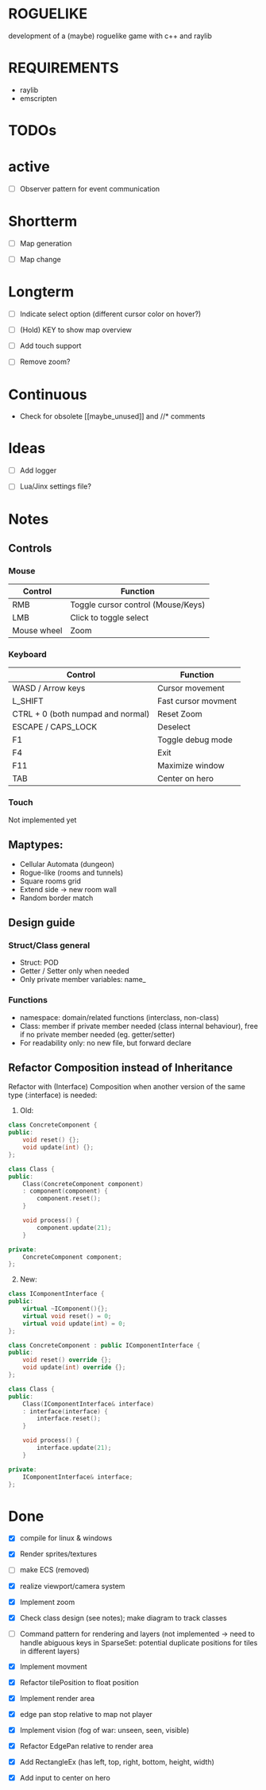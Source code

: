 # ROGUELIKE
development of a (maybe) roguelike game with c++ and raylib

# REQUIREMENTS
- raylib
- emscripten

# TODOs
# active
- [ ] Observer pattern for event communication


# Shortterm
- [ ] Map generation

- [ ] Map change


# Longterm 
- [ ] Indicate select option (different cursor color on hover?)

- [ ] (Hold) KEY to show map overview

- [ ] Add touch support

- [ ] Remove zoom?


# Continuous
- Check for obsolete [[maybe_unused]] and //* comments


# Ideas
- [ ] Add logger

- [ ] Lua/Jinx settings file?


# Notes

## Controls

### Mouse
| Control     | Function                           |
| ----------- | ---------------------------------- |
| RMB         | Toggle cursor control (Mouse/Keys) |
| LMB         | Click to toggle select             |
| Mouse wheel | Zoom                               |


### Keyboard
| Control                           | Function            |
| --------------------------------- | ------------------- |
| WASD / Arrow keys                 | Cursor movement     |
| L_SHIFT                           | Fast cursor movment |
| CTRL + 0 (both numpad and normal) | Reset Zoom          |
| ESCAPE / CAPS_LOCK                | Deselect            |
| F1                                | Toggle debug mode   |
| F4                                | Exit                |
| F11                               | Maximize window     |
| TAB                               | Center on hero      |


### Touch
Not implemented yet

## Maptypes:
- Cellular Automata (dungeon)
- Rogue-like (rooms and tunnels)
- Square rooms grid
- Extend side -> new room wall
- Random border match

## Design guide
### Struct/Class general
- Struct: POD 
- Getter / Setter only when needed
- Only private member variables: name_

### Functions
- namespace: domain/related functions (interclass, non-class)
- Class: member if private member needed (class internal behaviour), free if no private member needed (eg. getter/setter)
- For readability only: no new file, but forward declare


## Refactor Composition instead of Inheritance
Refactor with (Interface) Composition when another version of the same type (:interface) is needed:

1) Old:
```cpp
class ConcreteComponent {
public:
    void reset() {};
    void update(int) {};
};

class Class {
public:
    Class(ConcreteComponent component)
    : component(component) {
        component.reset();
    }

    void process() {
        component.update(21);
    }

private:
    ConcreteComponent component;
};
```
2) New:
```cpp
class IComponentInterface {
public:
    virtual ~IComponent(){};
    virtual void reset() = 0;
    virtual void update(int) = 0;
};

class ConcreteComponent : public IComponentInterface {
public:
    void reset() override {};
    void update(int) override {};
};

class Class {
public:
    Class(IComponentInterface& interface)
    : interface(interface) {
        interface.reset();
    }

    void process() {
        interface.update(21);
    }

private:
    IComponentInterface& interface;
};
```


# Done
- [x] compile for linux & windows

- [x] Render sprites/textures

- [ ] make ECS (removed)

- [x] realize viewport/camera system

- [x] Implement zoom

- [x] Check class design (see notes); make diagram to track classes

- [ ] Command pattern for rendering and layers (not implemented -> need to handle abiguous keys in SparseSet: potential duplicate positions for tiles in different layers)

- [x] Implement movment

- [x] Refactor tilePosition to float position

- [x] Implement render area

- [x] edge pan stop relative to map not player

- [x] Implement vision (fog of war: unseen, seen, visible)

- [x] Refactor EdgePan relative to render area

- [x] Add RectangleEx (has left, top, right, bottom, height, width)

- [x] Add input to center on hero

